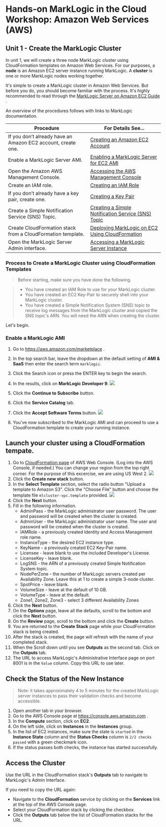 # Hands-on MarkLogic in the Cloud Workshop: Amazon Web Services (AWS)

## Unit 1 - Create the MarkLogic Cluster

In unit 1, we will create a three node MarkLogic cluster using CloudFormation templates on Amazon Web Services. For our purposes, a **node** is an Amazon EC2 server instance running MarkLogic. A **cluster** is one or more MarkLogic nodes working together.

It's simple to create a MarkLogic cluster in Amazon Web Services. But before you do, you should become familiar with the process. It's highly recommended to read through the [MarkLogic Server on Amazon EC2 Guide](https://docs.marklogic.com/guide/ec2) .

An overview of the procedures follows with links to MarkLogic documentation.

Procedure                         | For Details See...
--------------------------------- | -----------------------
If you don’t already have an Amazon EC2 account, create one. | [Creating an Amazon EC2 Account](https://docs.marklogic.com/guide/ec2/GettingStarted#id_52961) 
Enable a MarkLogic Server AMI. | [Enabling a MarkLogic Server for EC2 AMI](https://docs.marklogic.com/guide/ec2/GettingStarted#id_99793)
Open the Amazon AWS Management Console. | [Accessing the AWS Management Console](https://docs.marklogic.com/guide/ec2/GettingStarted#id_69008)
Create an IAM role. | [Creating an IAM Role](https://docs.marklogic.com/guide/ec2/GettingStarted#id_39710)
If you don’t already have a key pair, create one. | [Creating a Key Pair](https://docs.marklogic.com/guide/ec2/GettingStarted#id_24571)
Create a Simple Notification Service (SNS) Topic. | [Creating a Simple Notification Service (SNS) Topic](https://docs.marklogic.com/guide/ec2/GettingStarted#id_69696)
Create CloudFormation stack from a CloudFormation template. | [Deploying MarkLogic on EC2 Using CloudFormation](https://docs.marklogic.com/guide/ec2/CloudFormation)
Open the MarkLogic Server Admin interface. | [Accessing a MarkLogic Server Instance](https://docs.marklogic.com/guide/ec2/managing#id_18558)

### Process to Create a MarkLogic Cluster using CloudFormation Templates

> Before starting, make sure you have done the following.  

> * You have created an IAM Role to use for your MarkLogic cluster.
> * You have created an EC2 Key-Pair to securely shell into your MarkLogic cluster.
> * You have created a Simple Notification System (SNS) topic to receive log messages from the MarkLogic cluster and copied the SNS topic's ARN. You will need the ARN when creating the cluster.

Let's begin.

### Enable a MarkLogic AMI

1. Go to <https://aws.amazon.com/marketplace> .
2. In the top search bar, leave the dropdown at the default setting of **AMI & SaaS** then enter the search term `marklogic`.
3. Click the Search icon or press the ENTER key to begin the search.
4. In the results, click on **MarkLogic Developer 9**.
  ![](screenshots/marketplace.png)
    
5. Click the **Continue to Subscribe** button.
6. Click the **Service Catalog** tab.
7. Click the **Accept Software Terms** button.
  ![](screenshots/acceptTerm.png)

8. You've now subscribed to the MarkLogic AMI and can proceed to use a CloudFormation template to create your running instance.

## Launch your cluster using a CloudFormation tempate.

1. Go to [CloudFormation page](https://us-west-2.console.aws.amazon.com/cloudformation/home?region=us-west-2#/stacks?filter=active) of AWS Web Console. (Log into the AWS Console, if needed.) You can change your region from the top right corner. For the purpose of this excercise, we are using US West 2.
![](screenshots/cloudformation.png)
2. Click the **Create new stack** button.
6. In the **Select Template** section, select the radio button "Upload a template to Amazon S3". Click the "Choose File" button and choose the template file `mlcluster-vpc.template` provided.
![](screenshots/selectTemplate.png)
7. Click the **Next** button.
8. Fill in the following information.
	* AdminPass - the MarkLogic administrator user password. The user and password will be created when the cluster is created.
	* AdminUser - the MarkLogic administrator user name. The user and password will be created when the cluster is created.
	* IAMRole - a previously created Identity and Access Management role name. 
	* InstanceType - the desired EC2 instance type.
	* KeyName - a previously created EC2 Key-Pair name.
	* Licensee - leave blank to use the included Developer's License.
	* LicenseKey - leave blank.
	* LogSNS - the ARN of a previously created Simple Notification System topic.
	* NodePerZone - the number of MarkLogic servers created per Availability Zone. Leave this at 1 to create a simple 3-node cluster.
	* SpotPrice - leave blank.
	* VolumeSize - leave at the default of 10 GB.
	* VolumeType - leave at the default.
	* Zone1, Zone2, Zone3 - select 3 different Availability Zones
9. Click the **Next** button.
10. On the **Options** page, leave all the defaults, scroll to the bottom and click the **Next** button.
11. On the **Review** page, scroll to the bottom and click the **Create** button.
12. You are returned to the **Create Stack** page while your CloudFormation stack is being created.
13. After the stack is created, the page will refresh with the name of your completed stack.
14. When the Scroll down until you see **Outputs** as the second tab. Click on the **Outputs** tab.
15. The URL to access MarkLogic's Administrative Interface page on port 8001 is in the `Value` column. Copy this URL to use later.

## Check the Status of the New Instance
> Note: it takes approximately 4 to 5 minutes for the created MarkLogic server instances to pass their validation checks and become accessible.

1. Open another tab in your browser.
2. Go to the AWS Console page at <https://console.aws.amazon.com> .
3. In the **Compute** section, click on **EC2**.
4. On the left side, click on **Instances** in the **Instances** group.
5. In the list of EC2 instances, make sure the state is `started` in the **Instance State** column and the **Status Checks** column is `2/2 checks passed` with a green checkmark icon.
6. If the status passes both checks, the instance has started successfully.

## Access the Cluster
Use the URL in the CloudFormation stack's **Outputs** tab to navigate to MarkLogic's Admin Interface.  

If you need to copy the URL again: 

* Navigate to the **CloudFormation** service by clicking on the **Services** link at the top of the AWS Console page. 
* Select your CloudFormation stack by clicking the checkbox. 
* Click the **Outputs** tab below the list of CloudFormation stacks for the URL.
